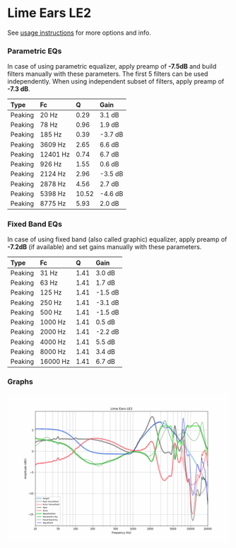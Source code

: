 # Lime Ears LE2
See [usage instructions](https://github.com/jaakkopasanen/AutoEq#usage) for more options and info.

### Parametric EQs
In case of using parametric equalizer, apply preamp of **-7.5dB** and build filters manually
with these parameters. The first 5 filters can be used independently.
When using independent subset of filters, apply preamp of **-7.3 dB**.

| Type    | Fc       |     Q | Gain    |
|:--------|:---------|:------|:--------|
| Peaking | 20 Hz    |  0.29 | 3.1 dB  |
| Peaking | 78 Hz    |  0.96 | 1.9 dB  |
| Peaking | 185 Hz   |  0.39 | -3.7 dB |
| Peaking | 3609 Hz  |  2.65 | 6.6 dB  |
| Peaking | 12401 Hz |  0.74 | 6.7 dB  |
| Peaking | 926 Hz   |  1.55 | 0.6 dB  |
| Peaking | 2124 Hz  |  2.96 | -3.5 dB |
| Peaking | 2878 Hz  |  4.56 | 2.7 dB  |
| Peaking | 5398 Hz  | 10.52 | -4.6 dB |
| Peaking | 8775 Hz  |  5.93 | 2.0 dB  |

### Fixed Band EQs
In case of using fixed band (also called graphic) equalizer, apply preamp of **-7.2dB**
(if available) and set gains manually with these parameters.

| Type    | Fc       |    Q | Gain    |
|:--------|:---------|:-----|:--------|
| Peaking | 31 Hz    | 1.41 | 3.0 dB  |
| Peaking | 63 Hz    | 1.41 | 1.7 dB  |
| Peaking | 125 Hz   | 1.41 | -1.5 dB |
| Peaking | 250 Hz   | 1.41 | -3.1 dB |
| Peaking | 500 Hz   | 1.41 | -1.5 dB |
| Peaking | 1000 Hz  | 1.41 | 0.5 dB  |
| Peaking | 2000 Hz  | 1.41 | -2.2 dB |
| Peaking | 4000 Hz  | 1.41 | 5.5 dB  |
| Peaking | 8000 Hz  | 1.41 | 3.4 dB  |
| Peaking | 16000 Hz | 1.41 | 6.7 dB  |

### Graphs
![](./Lime%20Ears%20LE2.png)